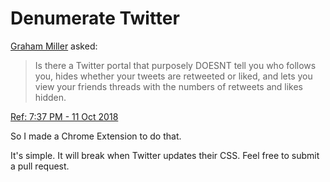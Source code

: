 # Denumerate Twitter

[Graham Miller](https://twitter.com/Windy_London) asked:

> Is there a Twitter portal that purposely DOESNT tell you who follows you, hides whether your tweets are retweeted or liked, and lets you view your friends threads with the numbers of retweets and likes hidden.

[Ref: 7:37 PM - 11 Oct 2018](https://twitter.com/Windy_London/status/1050455239516725249)

So I made a Chrome Extension to do that.

It's simple. It will break when Twitter updates their CSS. Feel free to submit a pull request.
